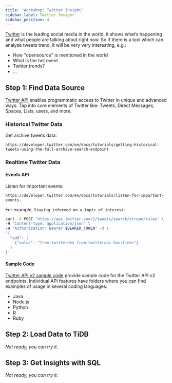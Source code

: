 ```yaml
---
title: 'Workshop: Twitter Insight'
sidebar_label: Twitter Insight
sidebar_position: 4
---
```


[Twitter](http://twitter.com/) is the leading social media in the world, it shows what’s happening and what people are talking about right now.
So if there is a tool which can analyze tweets trend, it will be very very interesting, e.g.:
* How "opensource" is mentioned in the world
* What is the hot event
* Twitter trends?
* ...


## Step 1: Find Data Source

[Twitter API](https://developer.twitter.com/en/docs/twitter-api) enables programmatic access to Twitter in unique and advanced ways. Tap into core elements of Twitter like: Tweets, Direct Messages, Spaces, Lists, users, and more.

### Historical Twitter Data

Get archive tweets data:
```
https://developer.twitter.com/en/docs/tutorials/getting-historical-tweets-using-the-full-archive-search-endpoint
```

### Realtime Twitter Data

#### Events API

Listen for important events:
```
https://developer.twitter.com/en/docs/tutorials/listen-for-important-events.
```

For example, `Staying informed on a topic of interest`:

```bash
curl -X POST 'https://api.twitter.com/2/tweets/search/stream/rules' \
-H "Content-type: application/json" \
-H "Authorization: Bearer $BEARER_TOKEN" -d \
'{
  "add": [
    {"value": "from:twitterdev from:twitterapi has:links"}
  ]
}'
```

#### Sample Code
[Twitter API v2 sample code](https://github.com/twitterdev/Twitter-API-v2-sample-code) provide sample code for the Twitter API v2 endpoints. Individual API features have folders where you can find examples of usage in several coding languages:

* Java
* Node.js
* Python
* R
* Ruby


## Step 2: Load Data to TiDB

_Not ready,  you can try it._


## Step 3: Get Insights with SQL

_Not ready,  you can try it._
